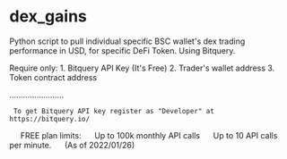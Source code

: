 # dex_gains
Python script to pull individual specific BSC wallet's dex trading performance in USD, for specific DeFi Token. Using Bitquery.

  Require only:
     1. Bitquery API Key (It's Free)
     2. Trader's wallet address
     3. Token contract address

........................

     To get Bitquery API key register as "Developer" at https://bitquery.io/
     FREE plan limits:
     Up to 100k monthly API calls
     Up to 10 API calls per minute.
     (As of 2022/01/26)
     
